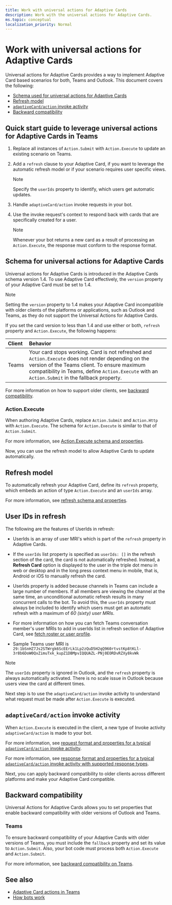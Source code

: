 ```yaml
---
title: Work with universal actions for Adaptive Cards
description: Work with the universal actions for Adaptive Cards.
ms.topic: conceptual
localization_priority: Normal
---
```


# Work with universal actions for Adaptive Cards

Universal actions for Adaptive Cards provides a way to implement Adaptive Card based scenarios for both, Teams and Outlook. This document covers the following:

* [Schema used for universal actions for Adaptive Cards](#schema-for-universal-actions-for-adaptive-cards)
* [Refresh model](#refresh-model)
* [`adaptiveCard/action` invoke activity](#adaptivecardaction-invoke-activity)
* [Backward compatibility](#backward-compatibility)

## Quick start guide to leverage universal actions for Adaptive Cards in Teams

1. Replace all instances of `Action.Submit` with `Action.Execute` to update an existing scenario on Teams.
2. Add a `refresh` clause to your Adaptive Card, if you want to leverage the automatic refresh model or if your scenario requires user specific views.

    >[!NOTE]
    > Specify the `userIds` property to identify, which users get automatic updates.

3. Handle `adaptiveCard/action` invoke requests in your bot.
4. Use the invoke request's context to respond back with cards that are specifically created for a user.

    > [!NOTE]
    > Whenever your bot returns a new card as a result of processing an `Action.Execute`, the response must conform to the response format.

## Schema for universal actions for Adaptive Cards

Universal actions for Adaptive Cards is introduced in the Adaptive Cards schema version 1.4. To use Adaptive Card effectively, the `version` property of your Adaptive Card must be set to 1.4.

> [!NOTE]
> Setting the `version` property to 1.4 makes your Adaptive Card incompatible with older clients of the platforms or applications, such as Outlook and Teams, as they do not support the Universal Actions for Adaptive Cards.

If you set the card version to less than 1.4 and use either or both, `refresh` property and `Action.Execute`, the following happens:

| Client | Behavior |
| :-- | :-- |
| Teams | Your card stops working. Card is not refreshed and `Action.Execute` does not render depending on the version of the Teams client. To ensure maximum compatibility in Teams, define `Action.Execute` with an `Action.Submit` in the fallback property. |

For more information on how to support older clients, see [backward compatibility](#backward-compatibility).

### Action.Execute

When authoring Adaptive Cards, replace `Action.Submit` and `Action.Http` with `Action.Execute`. The schema for `Action.Execute` is similar to that of `Action.Submit`.

For more information, see [Action.Execute schema and properties](https://docs.microsoft.com/adaptive-cards/authoring-cards/universal-action-model#actionexecute).

Now, you can use the refresh model to allow Adaptive Cards to update automatically.

## Refresh model

To automatically refresh your Adaptive Card, define its `refresh` property, which embeds an action of type `Action.Execute` and an `userIds` array.

For more information, see [refresh schema and properties](https://docs.microsoft.com/adaptive-cards/authoring-cards/universal-action-model#refresh-mechanism).

## User IDs in refresh

The following are the features of UserIds in refresh:

* UserIds is an array of user MRI's which is part of the `refresh` property in Adaptive Cards.

* If the `userIds` list property is specified as `userIds: []` in the refresh section of the card, the card is not automatically refreshed. Instead, a **Refresh Card** option is displayed to the user in the triple dot menu in web or desktop and in the long press context menu in mobile, that is, Android or iOS to manually refresh the card.

* UserIds property is added because channels in Teams can include a large number of members. If all members are viewing the channel at the same time, an unconditional automatic refresh results in many concurrent calls to the bot. To avoid this, the `userIds` property must always be included to identify which users must get an automatic refresh with a maximum of *60 (sixty) user MRIs*.

* For more information on how you can fetch Teams conversation member's user MRIs to add in userIds list in refresh section of Adaptive Card, see [fetch roster or user profile](https://docs.microsoft.com/microsoftteams/platform/bots/how-to/get-teams-context?tabs=dotnet#fetch-the-roster-or-user-profile).

* Sample Teams user MRI is `29:1bSnHZ7Js2STWrgk6ScEErLk1Lp2zQuD5H2qQ960rtvstKp8tKLl-3r8b6DoW0QxZimuTxk_kupZ1DBMpvIQQUAZL-PNj0EORDvRZXy8kvWk`

> [!NOTE]
> The `userIds` property is ignored in Outlook, and the `refresh` property is always automatically activated. There is no scale issue in Outlook because users view the card at different times.

Next step is to use the `adaptiveCard/action` invoke activity to understand what request must be made after `Action.Execute` is executed.

## `adaptiveCard/action` invoke activity

When `Action.Execute` is executed in the client, a new type of Invoke activity `adaptiveCard/action` is made to your bot.

For more information, see [request format and properties for a typical `adaptiveCard/action` invoke activity](https://docs.microsoft.com/adaptive-cards/authoring-cards/universal-action-model#request-format).

For more information, see [response format and properties for a typical `adaptiveCard/action` invoke activity with supported response types](https://docs.microsoft.com/adaptive-cards/authoring-cards/universal-action-model#response-format).

Next, you can apply backward compatibility to older clients across different platforms and make your Adaptive Card compatible.

## Backward compatibility

Universal Actions for Adaptive Cards allows you to set properties that enable backward compatibility with older versions of Outlook and Teams.

### Teams

To ensure backward compatibility of your Adaptive Cards with older versions of Teams, you must include the `fallback` property and set its value to `Action.Submit`. Also, your bot code must process both `Action.Execute` and `Action.Submit`.

For more information, see [backward compatibility on Teams](https://docs.microsoft.com/adaptive-cards/authoring-cards/universal-action-model#teams).

## See also

* [Adaptive Card actions in Teams](~/task-modules-and-cards/cards/cards-actions.md#adaptive-cards-actions)
* [How bots work](/azure/bot-service/bot-builder-basics?view=azure-bot-service-4.0&preserve-view=true)
